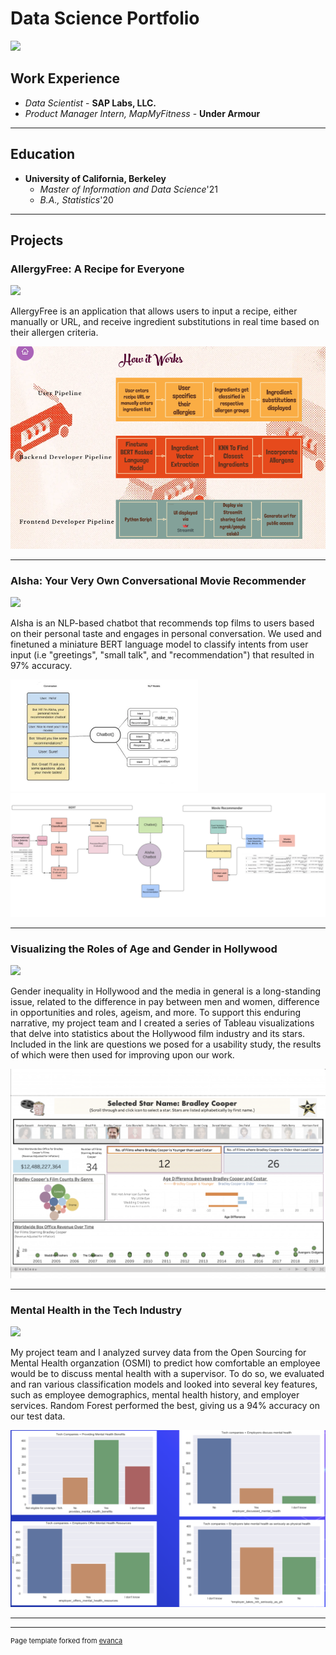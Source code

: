 # Data Science Portfolio

[![](https://img.shields.io/badge/LinkedIn-Click%20To%20View%20my%20LinkedIn%20Profile-blue?logo=LinkedIn)](https://www.linkedin.com/in/anjali-unnithan/)

## Work Experience
- _Data Scientist_ - **SAP Labs, LLC.**
- _Product Manager Intern, MapMyFitness_ - **Under Armour**

---

## Education
- **University of California, Berkeley**
  - _Master of Information and Data Science_'21		      		        
  - _B.A., Statistics_'20

---

## Projects

### AllergyFree: A Recipe for Everyone
[![](https://img.shields.io/badge/Wix-View%20on%20Wix-blueviolet?logo=Wix)](https://anushmo.wixsite.com/allergyfree)

AllergyFree is an application that allows users to input a recipe, either manually or URL, and receive ingredient substitutions in real time based on their allergen criteria. 

 <img src="images/Screenshot 2023-06-10 at 6.57.30 PM.png?raw=true"/> 



---
### AIsha: Your Very Own Conversational Movie Recommender

[![](https://img.shields.io/badge/Github-View%20Paper%20on%20Github-blueviolet?logo=Github)](https://github.com/anj1420/portfolio/blob/main/AIsha_Final_Paper_Mohan_Unnithan.pdf)

AIsha is an NLP-based chatbot that recommends top films to users based on their personal taste and engages in personal conversation. We used and finetuned a miniature BERT language model to classify intents from user input (i.e "greetings", "small talk", and "recommendation") that resulted in 97% accuracy. 

<img src="images/aisha project pic.png?raw=true" width='300'/> <img src="images/aisha chatbot pic better.png?raw=true" width='800'/>

---
### Visualizing the Roles of Age and Gender in Hollywood

[![](https://img.shields.io/badge/Observable-View%20on%20Observable-blueviolet?logo=Observable)](https://observablehq.com/@berkeleyvis/film-industry-dashboard-usability-study)

Gender inequality in Hollywood and the media in general is a long-standing issue, related to the difference in pay between men and women, difference in opportunities and roles, ageism, and more. To support this enduring narrative, my project team and I created a series of Tableau visualizations that delve into statistics about the Hollywood film industry and its stars. Included in the link are questions we posed for a usability study, the results of which were then used for improving upon our work.

<img src="images/hollywood dashboard.png?raw=true"/>


---
### Mental Health in the Tech Industry

[![](https://img.shields.io/badge/Github-View%20on%20Github-blueviolet?logo=Github)](https://github.com/anj1420/portfolio/tree/main/Mental%20Health%20in%20Tech)

My project team and I analyzed survey data from the Open Sourcing for Mental Health organzation (OSMI) to predict how comfortable an employee would be to discuss mental health with a supervisor. To do so, we evaluated and ran various classification models and looked into several key features, such as employee demographics, mental health history, and employer services. Random Forest performed the best, giving us a 94% accuracy on our test data.

<img src="images/mental health eda.png?raw=true"/>




---




---
<p style="font-size:11px">Page template forked from <a href="https://github.com/evanca/quick-portfolio">evanca</a></p>
<!-- Remove above link if you don't want to attibute -->
